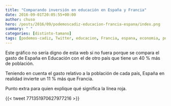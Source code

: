 ```yaml
---
title: "Comparando inversión en educación en España y Francia"
date: 2016-09-01T20:05:55+00:00
author: chuso
hero: /posts/2016/09/podemoscadiz-educacion-francia-espana/index.png
summary: " "
categories: [distinto-tamano]
tags: [podemos-cadiz, Twitter, educacion, Francia, espana, economia, politica]
---
```

Este gráfico no sería digno de esta web si no fuera porque se compara el gasto de España en Educación con el de otro país que tiene un 40 % más de población.

Teniendo en cuenta el gasto relativo a la población de cada país, España en realidad invierte un 11 % más que Francia.

Punto extra para quien explique qué significa la línea roja.

{{< tweet 771351970627977216 >}}

